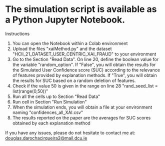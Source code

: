 # The simulation script is available as a Python Jupyter Notebook.
Instructions

1. You can open the Notebook within a Colab environment
2. Upload the files "xaiMethod.py" and the dataset "HCII_21_DATASET_USER_CENTRIC_XAI_FRAUD" to your environment
3. Go to the Section "Read Data". On line 20, define the boolean value for the variable "random_option". If "False", you will obtain the
results for the Simulated User Confidence score (SUC) according to the relevance of features provided by explanation methods. If "True",
you will obtain the results for SUC based on a random deletion of features.
4. Check if the value 50 is given in the range on line 28 "rand_seed_list = list(range(0,50))"
5. Run all the cells up to Section "Read Data"
6. Run cell in Section "Run Simulation"
7. When the simulation ends, you will obtain a file at your environment naming "confidences_all_XAI.csv"
8. The results reported on the paper are the averages for SUC scores obtained by each explanation method

If you have any issues, please do not hesitate to contact me at: douglas.darochacirqueira2@mail.dcu.ie
